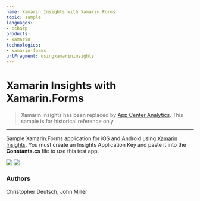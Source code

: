 ```yaml
---
name: Xamarin Insights with Xamarin.Forms
topic: sample
languages:
- csharp
products:
- xamarin
technologies:
- xamarin-forms
urlFragment: usingxamarininsights
---
```

Xamarin Insights with Xamarin.Forms
================

> Xamarin Insights has been replaced by [App Center Analytics](https://docs.microsoft.com/en-us/appcenter/analytics/). This sample is for historical reference only.


*****


Sample Xamarin.Forms application for iOS and Android using [Xamarin Insights](https://insights.xamarin.com). 
You must create an Insights Application Key and paste it into the **Constants.cs** file to use this test app.

![](Screenshots/ios-sml.png) ![](Screenshots/android-sml.png)


### Authors

Christopher Deutsch, John Miller